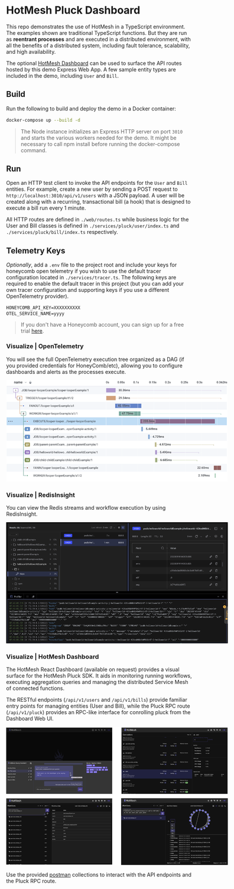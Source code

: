 # HotMesh Pluck Dashboard
This repo demonstrates the use of HotMesh in a TypeScript environment. The examples shown are traditional TypeScript functions. But they are run as **reentrant processes** and are executed in a distributed environment, with all the benefits of a distributed system, including fault tolerance, scalability, and high availability.

The optional [HotMesh Dashboard](#visualize--hotmesh-dashboard) can be used to surface the API routes hosted by this demo Express Web App. A few sample entity types are included in the demo, including `User` and `Bill`.

## Build
Run the following to build and deploy the demo in a Docker container:

```bash
docker-compose up --build -d
```

>The Node instance initializes an Express HTTP server on port `3010` and starts the various workers needed for the demo. It might be necessary to call npm install before running the docker-compose command.

## Run
Open an HTTP test client to invoke the API endpoints for the `User` and `Bill` entities. For example, create a new user by sending a POST request to `http://localhost:3010/api/v1/users` with a JSON payload. A user will be created along with a recurring, transactional bill (a hook) that is designed to execute a bill run every 1 minute.

All HTTP routes are defined in `./web/routes.ts` while business logic for the User and Bill classes is defined in `./services/pluck/user/index.ts` and `./services/pluck/bill/index.ts` respectively.

## Telemetry Keys
*Optionally*, add a `.env` file to the project root and include your keys for honeycomb open telemetry if you wish to use the default tracer configuration located in `./services/tracer.ts`. The following keys are required to enable the default tracer in this project (but you can add your own tracer configuration and supporting keys if you use a different OpenTelemetry provider).

```
HONEYCOMB_API_KEY=XXXXXXXXXX
OTEL_SERVICE_NAME=yyyy
```

>If you don't have a Honeycomb account, you can sign up for a free trial [here](https://ui.honeycomb.io/signup).

### Visualize | OpenTelemetry
You will see the full OpenTelemetry execution tree organized as a DAG (if you provided credentials for HoneyComb/etc), allowing you to configure dashboards and alerts as the processes execute.

<img src="./img/opentelemetry.png" alt="Open Telemetry" style="width:600px;max-width:600px;">

### Visualize | RedisInsight
You can view the Redis streams and workflow execution by using RedisInsight.

<img src="./img/redisinsight.png" alt="Redis Insight" style="width:600px;max-width:600px;">

### Visualize | HotMesh Dashboard
The HotMesh React Dashboard (available on request) provides a visual surface for the HotMesh Pluck SDK. It aids in monitoring running workflows, executing aggregation queries and managing the distributed Service Mesh of connected functions.

The RESTful endpoints (`/api/v1/users` and `/api/v1/bills`) provide familiar entry points for managing entities (User and Bill), while the Pluck RPC route (`/api/v1/pluck`) provides an RPC-like interface for conrolling pluck from the Dashboard Web UI.

<img src="./app/img/dashboard.png" alt="Redis Insight" style="width:600px;max-width:600px">

Use the provided [postman](./postman/) collections to interact with the API endpoints and the Pluck RPC route.
